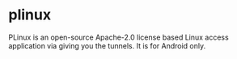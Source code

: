 # plinux
PLinux is an open-source Apache-2.0 license based Linux access application via giving you the tunnels. It is for Android only.
